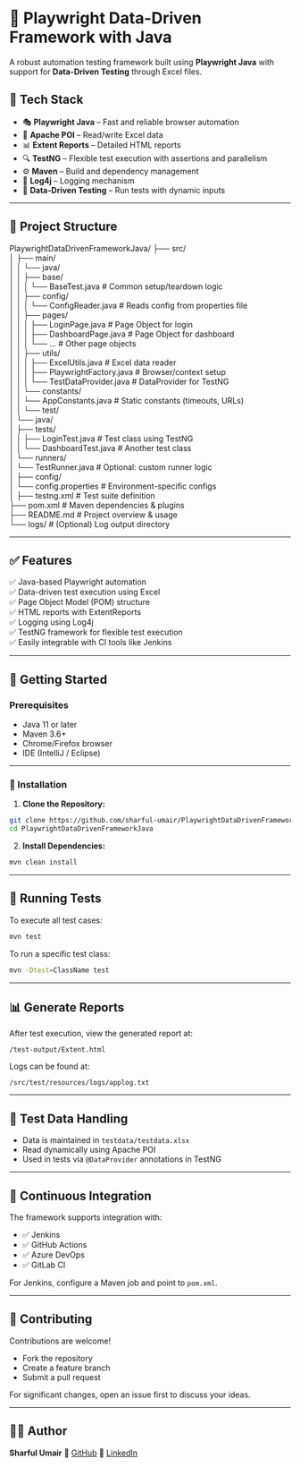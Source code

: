 # 🚀 Playwright Data-Driven Framework with Java

A robust automation testing framework built using **Playwright Java** with support for **Data-Driven Testing** through Excel files.


## 🧰 Tech Stack

- 🎭 **Playwright Java** – Fast and reliable browser automation  
- 📗 **Apache POI** – Read/write Excel data  
- 📊 **Extent Reports** – Detailed HTML reports  
- 🔍 **TestNG** – Flexible test execution with assertions and parallelism  
- ⚙️ **Maven** – Build and dependency management  
- 📜 **Log4j** – Logging mechanism  
- 🧪 **Data-Driven Testing** – Run tests with dynamic inputs  

---

## 📁 Project Structure

PlaywrightDataDrivenFrameworkJava/
├── src/<br />
│   ├── main/<br />
│   │   └── java/<br />
│   │       ├── base/<br />
│   │       │   └── BaseTest.java               # Common setup/teardown logic<br />
│   │       ├── config/<br />
│   │       │   └── ConfigReader.java           # Reads config from properties file<br />
│   │       ├── pages/<br />
│   │       │   ├── LoginPage.java              # Page Object for login<br />
│   │       │   ├── DashboardPage.java          # Page Object for dashboard<br />
│   │       │   └── ...                         # Other page objects<br />
│   │       ├── utils/<br />
│   │       │   ├── ExcelUtils.java             # Excel data reader<br />
│   │       │   ├── PlaywrightFactory.java      # Browser/context setup<br />
│   │       │   └── TestDataProvider.java       # DataProvider for TestNG<br />
│   │       └── constants/<br />
│   │           └── AppConstants.java           # Static constants (timeouts, URLs)<br />
│
│   └── test/<br />
│       └── java/<br />
│           ├── tests/<br />
│           │   ├── LoginTest.java              # Test class using TestNG<br />
│           │   └── DashboardTest.java          # Another test class<br />
│           └── runners/<br />
│               └── TestRunner.java             # Optional: custom runner logic<br />
│
├── config/<br />
│   └── config.properties                       # Environment-specific configs<br />
│
├── testng.xml                                   # Test suite definition<br />
├── pom.xml                                      # Maven dependencies & plugins<br />
├── README.md                                    # Project overview & usage<br />
└── logs/                                        # (Optional) Log output directory<br />

---

## ✅ Features

✅ Java-based Playwright automation  
✅ Data-driven test execution using Excel  
✅ Page Object Model (POM) structure  
✅ HTML reports with ExtentReports  
✅ Logging using Log4j  
✅ TestNG framework for flexible test execution  
✅ Easily integrable with CI tools like Jenkins  

---

## 🚀 Getting Started

### Prerequisites

- Java 11 or later  
- Maven 3.6+  
- Chrome/Firefox browser  
- IDE (IntelliJ / Eclipse)

---

### 🔧 Installation

1. **Clone the Repository:**

```bash
git clone https://github.com/sharful-umair/PlaywrightDataDrivenFrameworkJava.git
cd PlaywrightDataDrivenFrameworkJava
````

2. **Install Dependencies:**

```bash
mvn clean install
```

---

## 🧪 Running Tests

To execute all test cases:

```bash
mvn test
```

To run a specific test class:

```bash
mvn -Dtest=ClassName test
```

---

## 📊 Generate Reports

After test execution, view the generated report at:

```
/test-output/Extent.html
```

Logs can be found at:

```
/src/test/resources/logs/applog.txt
```

---

## 📄 Test Data Handling

* Data is maintained in `testdata/testdata.xlsx`
* Read dynamically using Apache POI
* Used in tests via `@DataProvider` annotations in TestNG

---

## 🔄 Continuous Integration

The framework supports integration with:

* ✅ Jenkins
* ✅ GitHub Actions
* ✅ Azure DevOps
* ✅ GitLab CI

For Jenkins, configure a Maven job and point to `pom.xml`.

---

## 🤝 Contributing

Contributions are welcome!

* Fork the repository
* Create a feature branch
* Submit a pull request

For significant changes, open an issue first to discuss your ideas.

---

## 👨‍💻 Author

**Sharful Umair**
🔗 [GitHub](https://github.com/sharful-umair)
🔗 [LinkedIn](https://linkedin.com/in/sharfulumair)

